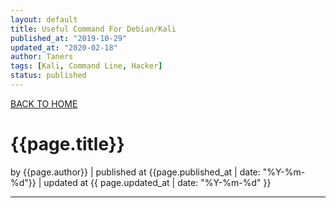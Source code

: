 ```yaml
---
layout: default
title: Useful Command For Debian/Kali
published_at: "2019-10-29"
updated_at: "2020-02-18"
author: Taners
tags: [Kali, Command Line, Hacker]
status: published
---
```

[BACK TO HOME](https://tane-rs.github.io)

# {{page.title}}

by {{page.author}} |
published at {{page.published_at | date: "%Y-%m-%d"}} |
updated at {{ page.updated_at | date: "%Y-%m-%d" }}

---

## 
